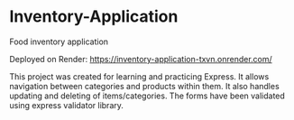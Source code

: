 # Inventory-Application
Food inventory application

Deployed on Render: https://inventory-application-txvn.onrender.com/

This project was created for learning and practicing Express. It allows navigation between categories and products within them. It also handles updating and deleting of items/categories. The forms have been validated using express validator library.
